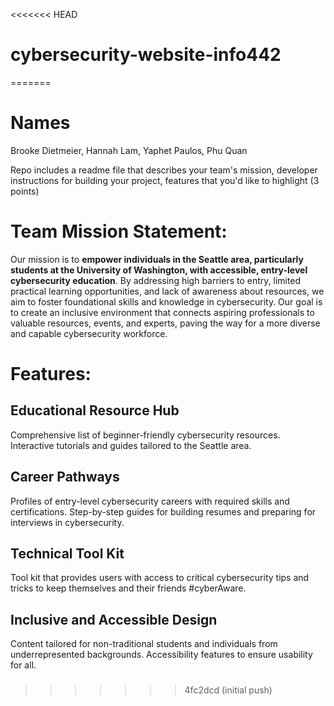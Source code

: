 <<<<<<< HEAD
# cybersecurity-website-info442
=======
# Names
Brooke Dietmeier, Hannah Lam, Yaphet Paulos, Phu Quan

Repo includes a readme file that describes your team's mission, developer instructions for building your project, features that you'd like to highlight (3 points)

# Team Mission Statement: 
Our mission is to **empower individuals in the Seattle area, particularly students at the University of Washington, with accessible, entry-level cybersecurity education**. By addressing high barriers to entry, limited practical learning opportunities, and lack of awareness about resources, we aim to foster foundational skills and knowledge in cybersecurity. Our goal is to create an inclusive environment that connects aspiring professionals to valuable resources, events, and experts, paving the way for a more diverse and capable cybersecurity workforce.


# Features:
## Educational Resource Hub

Comprehensive list of beginner-friendly cybersecurity resources.
Interactive tutorials and guides tailored to the Seattle area.


## Career Pathways

Profiles of entry-level cybersecurity careers with required skills and certifications.
Step-by-step guides for building resumes and preparing for interviews in cybersecurity.

## Technical Tool Kit

Tool kit that provides users with access to critical
cybersecurity tips and tricks to keep themselves and their friends #cyberAware. 

## Inclusive and Accessible Design

Content tailored for non-traditional students and individuals from underrepresented backgrounds.
Accessibility features to ensure usability for all.

###
>>>>>>> 4fc2dcd (initial push)
